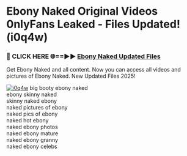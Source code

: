# Ebony Naked Original Videos 0nlyFans Leaked - Files Updated! (i0q4w)

<h3>🔴 CLICK HERE 🌐==►► <a href="https://tinyurl.com/yckcrads" rel="nofollow">Ebony Naked Updated Files</a></h3>

Get Ebony Naked and all content. Now you can access all videos and pictures of Ebony Naked. New Updated Files 2025!

[![i0q4w](https://i.imgur.com/hpKpOFt.gif)](https://tinyurl.com/yckcrads)
big booty ebony naked<br>
ebony skinny naked<br>
skinny naked ebony<br>
naked pictures of ebony<br>
naked pics of ebony<br>
naked hot ebony<br>
naked ebony photos<br>
naked ebony mature<br>
naked ebony granny<br>
naked ebony celebs